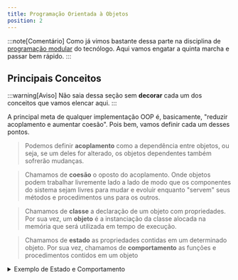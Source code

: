 ```yaml
---
title: Programação Orientada à Objetos
position: 2
---
```

:::note[Comentário]
Como já vimos bastante dessa parte na disciplina de [programação modular](../../../02-puc/03-segundo-periodo/04-programacao-modular.md) do tecnólogo. Aqui vamos engatar a quinta marcha e passar bem rápido.
:::

## Principais Conceitos

:::warning[Aviso]
Não saia dessa seção sem **decorar** cada um dos conceitos que vamos elencar aqui.
:::

A principal meta de qualquer implementação OOP é, basicamente, "reduzir acoplamento e aumentar coesão". Pois bem, vamos definir cada um desses pontos.

> Podemos definir **acoplamento** como a dependência entre objetos, ou seja, se um deles for alterado, os objetos dependentes também sofrerão mudanças.

> Chamamos de **coesão** o oposto do acoplamento. Onde objetos podem trabalhar livremente lado a lado de modo que os componentes do sistema sejam livres para mudar e evoluir enquanto "servem" seus métodos e procedimentos uns para os outros.

> Chamamos de **classe** a declaração de um objeto  com propriedades. Por sua vez, um **objeto** é a instanciação da classe alocada na memória que será utilizada em tempo de execução.

> Chamamos de **estado** as propriedades contidas em um determinado objeto. Por sua vez, chamamos de **comportamento** as funções e procedimentos contidos em um objeto

<details>
<summary>Exemplo de Estado e Comportamento</summary>
```cs
// Exemplo de estado e comportamento em OOP
using System

namespace AulaConceitos
{
	public class Objeto
	{
		public string Estado1 { get; set; }
		public int Estado2 { get; set; }

		public int Comportamento1(int param1, int param2)
		{
			int result;
			// logica do comportamento
			return result;
		}

		// Aqui temos um exemplo de um Comportamento que altera um Estado
		public void AtualizaEstado1(string novoValor)
		{
			Estado1 = novoValor;
		}
	}
}
```
</details>
